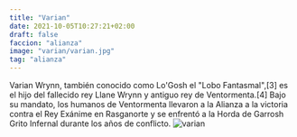 ```yaml
---
title: "Varian"
date: 2021-10-05T10:27:21+02:00
draft: false
faccion: "alianza"
image: "varian/varian.jpg"
tag: "alianza"
---
```


Varian Wrynn, también conocido como Lo'Gosh el "Lobo Fantasmal",[3] es el hijo del fallecido rey Llane Wrynn y antiguo rey de Ventormenta.[4] Bajo su mandato, los humanos de Ventormenta llevaron a la Alianza a la victoria contra el Rey Exánime en Rasganorte y se enfrentó a la Horda de Garrosh Grito Infernal durante los años de conflicto.
![varian](varian.jpg)